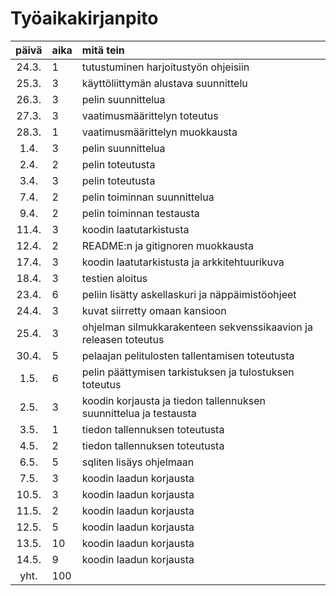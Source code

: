 # Työaikakirjanpito

| päivä | aika | mitä tein  |
| :----:|:-----| :-----|
| 24.3. | 1   |tutustuminen harjoitustyön ohjeisiin |
| 25.3. | 3   |käyttöliittymän alustava suunnittelu |
| 26.3. | 3   |pelin suunnittelua|
| 27.3. | 3   |vaatimusmäärittelyn toteutus |
| 28.3. | 1   |vaatimusmäärittelyn muokkausta |
|  1.4. | 3   |pelin suunnittelua |
|  2.4. | 2   |pelin toteutusta |
|  3.4. | 3   |pelin toteutusta |
| 7.4.  | 2   |pelin toiminnan suunnittelua|
| 9.4.  | 2   |pelin toiminnan testausta| 
| 11.4. | 3   |koodin laatutarkistusta|
| 12.4. | 2   |README:n ja gitignoren muokkausta|
| 17.4. | 3   |koodin laatutarkistusta ja arkkitehtuurikuva|
| 18.4. | 3   |testien aloitus|
| 23.4. | 6   |peliin lisätty askellaskuri ja näppäimistöohjeet|
| 24.4. | 3   |kuvat siirretty omaan kansioon
| 25.4. | 3   |ohjelman silmukkarakenteen sekvenssikaavion ja releasen toteutus
| 30.4. | 5   |pelaajan pelitulosten tallentamisen toteutusta
| 1.5.  | 6   |pelin päättymisen tarkistuksen ja tulostuksen toteutus
| 2.5.  | 3   |koodin korjausta ja tiedon tallennuksen suunnittelua ja testausta
| 3.5.  | 1   |tiedon tallennuksen toteutusta
| 4.5.  | 2   |tiedon tallennuksen toteutusta
| 6.5.  | 5   |sqliten lisäys ohjelmaan
| 7.5.  | 3   |koodin laadun korjausta
| 10.5.  | 3  |koodin laadun korjausta
| 11.5.  | 2  |koodin laadun korjausta
| 12.5.  | 5  |koodin laadun korjausta
| 13.5.  | 10 |koodin laadun korjausta
| 14.5.  | 9  |koodin laadun korjausta
| yht.  | 100  |
